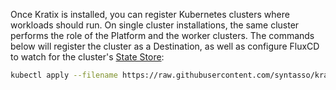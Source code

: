 Once Kratix is installed, you can register Kubernetes clusters where workloads should run.
On single cluster installations, the same cluster performs the role of the Platform and
the worker clusters. The commands below will register the cluster as a Destination, as well as configure
FluxCD to watch for the cluster's [State Store](/docs/main/reference/statestore/intro):

```bash
kubectl apply --filename https://raw.githubusercontent.com/syntasso/kratix/main/distribution/single-cluster/config-all-in-one.yaml
```
